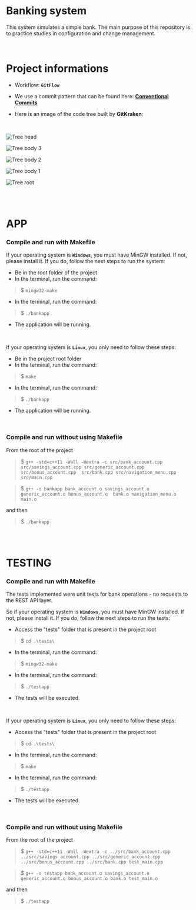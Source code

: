 # Banking system
This system simulates a simple bank. The main purpose of this repository is to practice studies in configuration and change management.

<br>

# Project informations
- Workflow: **`GitFlow`**

- We use a commit pattern that can be found here: [**Conventional Commits**](https://www.conventionalcommits.org/en/v1.0.0/)

- Here is an image of the code tree built by **GitKraken**:

<br>

![Tree head](./images/photo1.jpeg)

![Tree body 3](./images/photo2.jpeg)

![Tree body 2](./images/photo3.jpeg)

![Tree body 1](./images/photo4.jpeg)

![Tree root](./images/photo5.jpeg)

<br>
<br>

# APP
### **Compile and run with Makefile**
If your operating system is **`Windows`**, you must have MinGW installed.
If not, please install it.
If you do, follow the next steps to run the system:
- Be in the root folder of the project
- In the terminal, run the command:
> $ `mingw32-make`
- In the terminal, run the command:
> $ `./bankapp`
- The application will be running.

<br>

If your operating system is **`Linux`**, you only need to follow these steps:
- Be in the project root folder
- In the terminal, run the command:
> $ `make`
- In the terminal, run the command:
> $ `./bankapp`
- The application will be running.

<br>

### **Compile and run without using Makefile**
From the root of the project

> $ `g++ -std=c++11 -Wall -Wextra -c src/bank_account.cpp src/savings_account.cpp src/generic_account.cpp src/bonus_account.cpp  src/bank.cpp src/navigation_menu.cpp src/main.cpp`

> $ `g++ -o bankapp bank_account.o savings_account.o generic_account.o bonus_account.o  bank.o navigation_menu.o main.o`

and then

> $ `./bankapp`

<br>
<br>

# TESTING
### **Compile and run with Makefile**
The tests implemented were unit tests for bank operations - no requests to the REST API layer.

So if your operating system is **`Windows`**, you must have MinGW installed.
If not, please install it.
If you do, follow the next steps to run the tests:
- Access the "tests" folder that is present in the project root
> $ `cd .\tests\`
- In the terminal, run the command:
> $ `mingw32-make`
- In the terminal, run the command:
> $ `./testapp`
- The tests will be executed.

<br>

If your operating system is **`Linux`**, you only need to follow these steps:
- Access the "tests" folder that is present in the project root
> $ `cd .\tests\`
- In the terminal, run the command:
> $ `make`
- In the terminal, run the command:
> $ `./testapp`
- The tests will be executed.

<br>

### **Compile and run without using Makefile**
From the root of the project

> $ `g++ -std=c++11 -Wall -Wextra -c ../src/bank_account.cpp ../src/savings_account.cpp ../src/generic_account.cpp ../src/bonus_account.cpp ../src/bank.cpp test_main.cpp`

> $ `g++ -o testapp bank_account.o savings_account.o generic_account.o bonus_account.o bank.o test_main.o`

and then

> $ `./testapp`